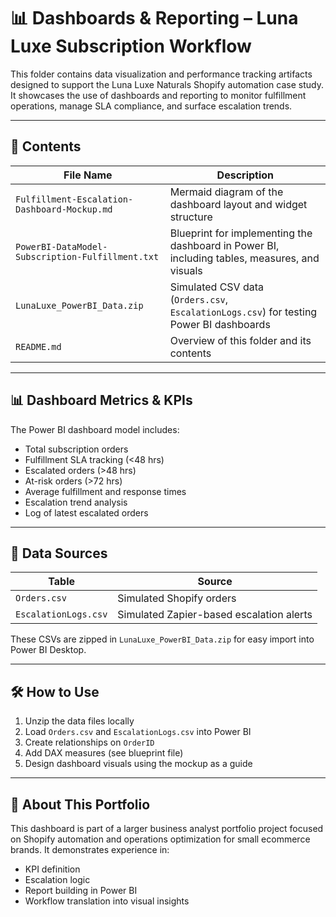 # 📊 Dashboards & Reporting – Luna Luxe Subscription Workflow

This folder contains data visualization and performance tracking artifacts designed to support the Luna Luxe Naturals Shopify automation case study. It showcases the use of dashboards and reporting to monitor fulfillment operations, manage SLA compliance, and surface escalation trends.

---

## 🧩 Contents

| File Name                                      | Description |
|-----------------------------------------------|-------------|
| `Fulfillment-Escalation-Dashboard-Mockup.md`  | Mermaid diagram of the dashboard layout and widget structure |
| `PowerBI-DataModel-Subscription-Fulfillment.txt` | Blueprint for implementing the dashboard in Power BI, including tables, measures, and visuals |
| `LunaLuxe_PowerBI_Data.zip`                   | Simulated CSV data (`Orders.csv`, `EscalationLogs.csv`) for testing Power BI dashboards |
| `README.md`                                   | Overview of this folder and its contents |

---

## 📊 Dashboard Metrics & KPIs

The Power BI dashboard model includes:

- Total subscription orders
- Fulfillment SLA tracking (<48 hrs)
- Escalated orders (>48 hrs)
- At-risk orders (>72 hrs)
- Average fulfillment and response times
- Escalation trend analysis
- Log of latest escalated orders

---

## 📁 Data Sources

| Table            | Source                   |
|------------------|---------------------------|
| `Orders.csv`     | Simulated Shopify orders |
| `EscalationLogs.csv` | Simulated Zapier-based escalation alerts |

These CSVs are zipped in `LunaLuxe_PowerBI_Data.zip` for easy import into Power BI Desktop.

---

## 🛠 How to Use

1. Unzip the data files locally
2. Load `Orders.csv` and `EscalationLogs.csv` into Power BI
3. Create relationships on `OrderID`
4. Add DAX measures (see blueprint file)
5. Design dashboard visuals using the mockup as a guide

---

## 📌 About This Portfolio

This dashboard is part of a larger business analyst portfolio project focused on Shopify automation and operations optimization for small ecommerce brands. It demonstrates experience in:

- KPI definition
- Escalation logic
- Report building in Power BI
- Workflow translation into visual insights

